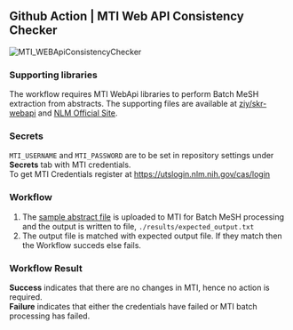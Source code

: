 Github Action | MTI Web API Consistency Checker
---
![MTI_WEBApiConsistencyChecker](https://github.com/cannin/enhance_nlp_interaction_network_gsoc2020/workflows/MTI_WEBApiConsistencyChecker/badge.svg?branch=master)

### Supporting libraries
The workflow requires MTI WebApi libraries to perform Batch MeSH extraction from abstracts. The supporting files are available at [ziy/skr-webapi](https://github.com/ziy/skr-webapi) and [NLM Official Site](https://ii.nlm.nih.gov/Web_API/index.shtml).

### Secrets
`MTI_USERNAME` and `MTI_PASSWORD` are to be set in repository settings under **Secrets** tab with MTI credentials.  
To get MTI Credentials register at https://utslogin.nlm.nih.gov/cas/login 

### Workflow
1. The [sample abstract file](./inputs/sample_abstract.txt) is uploaded to MTI for Batch MeSH processing and the output is written to file, `./results/expected_output.txt`
2. The output file is matched with expected output file. If they match then the Workflow succeds else fails.

### Workflow Result
**Success** indicates that there are no changes in MTI, hence no action is required.  
**Failure** indicates that either the credentials have failed or MTI batch processing has failed.

